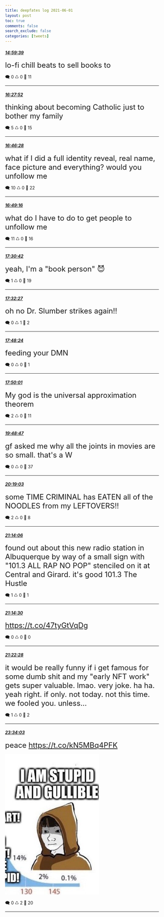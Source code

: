 ```yaml
---
title: deepfates log 2021-06-01
layout: post
toc: true
comments: false
search_exclude: false
categories: [tweets]
---
```



#### <a href = "https://twitter.com/deepfates/status/1399833042970107905">*14:59:39*</a>

<font size="5">lo-fi chill beats to sell books to</font>



🗨️ 0 ♺ 0 🤍  11   

---
    
#### <a href = "https://twitter.com/deepfates/status/1399855241697185795">*16:27:52*</a>

<font size="5">thinking about becoming Catholic just to bother my family</font>



🗨️ 5 ♺ 0 🤍  15   

---
    
#### <a href = "https://twitter.com/deepfates/status/1399859922062381058">*16:46:28*</a>

<font size="5">what if I did a full identity reveal, real name, face picture and everything? would you unfollow me</font>



🗨️ 10 ♺ 0 🤍  22   

---
    
#### <a href = "https://twitter.com/deepfates/status/1399860628924211200">*16:49:16*</a>

<font size="5">what do I have to do to get people to unfollow me</font>



🗨️ 11 ♺ 0 🤍  16   

---
    
#### <a href = "https://twitter.com/deepfates/status/1399871055422914567">*17:30:42*</a>

<font size="5">yeah, I'm a "book person"  😈</font>



🗨️ 1 ♺ 0 🤍  19   

---
    
#### <a href = "https://twitter.com/deepfates/status/1399871495531241472">*17:32:27*</a>

<font size="5">oh no  Dr. Slumber strikes again!!</font>



🗨️ 0 ♺ 1 🤍  2   

---
    
#### <a href = "https://twitter.com/deepfates/status/1399875508410589187">*17:48:24*</a>

<font size="5">feeding your DMN</font>



🗨️ 0 ♺ 0 🤍  1   

---
    
#### <a href = "https://twitter.com/deepfates/status/1399875916935811077">*17:50:01*</a>

<font size="5">My god is the universal approximation theorem</font>



🗨️ 2 ♺ 0 🤍  11   

---
    
#### <a href = "https://twitter.com/deepfates/status/1399905804921323535">*19:48:47*</a>

<font size="5">gf asked me why all the joints in movies are so small. that's a W</font>



🗨️ 0 ♺ 0 🤍  37   

---
    
#### <a href = "https://twitter.com/deepfates/status/1399913422116900864">*20:19:03*</a>

<font size="5">some TIME CRIMINAL has EATEN all of the NOODLES from my LEFTOVERS!!</font>



🗨️ 2 ♺ 0 🤍  8   

---
    
#### <a href = "https://twitter.com/deepfates/status/1399927275181776903">*21:14:06*</a>

<font size="5">found out about this new radio station in Albuquerque by way of a small sign with "101.3 ALL RAP NO POP" stenciled on it at Central and Girard. it's good   101.3 The Hustle</font>



🗨️ 1 ♺ 0 🤍  1   

---
    
#### <a href = "https://twitter.com/deepfates/status/1399927376952401920">*21:14:30*</a>

<font size="5"> https://t.co/47tyGtVqDg</font>



🗨️ 0 ♺ 0 🤍  0   

---
    
#### <a href = "https://twitter.com/deepfates/status/1399929380659470338">*21:22:28*</a>

<font size="5">it would be really funny if i get famous for some dumb shit and my "early NFT work" gets super valuable. lmao. very joke. ha ha. yeah right. if only. not today. not this time. we fooled you.   unless...</font>



🗨️ 1 ♺ 0 🤍  2   

---
    
#### <a href = "https://twitter.com/deepfates/status/1399962494735683584">*23:34:03*</a>

<font size="5">peace  https://t.co/kN5MBq4PFK</font>

![image from twitter](/images/E22qeGwXEAEbKjR.jpg)


🗨️ 0 ♺ 2 🤍  20   

---
    
            

